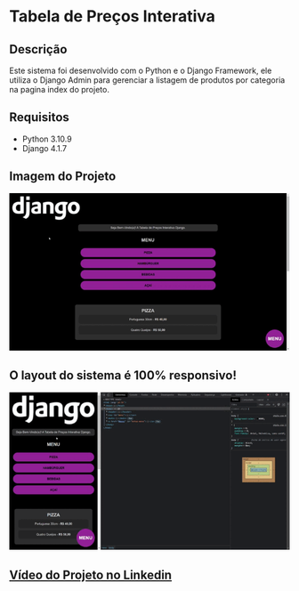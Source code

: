 # Tabela de Preços Interativa

## Descrição
<p>
Este sistema foi desenvolvido com o Python e o Django Framework, ele utiliza o Django Admin para gerenciar a 
listagem de produtos por categoria na pagina index do projeto. 
</p>

## Requisitos

 - Python 3.10.9
 - Django 4.1.7

## Imagem do Projeto

<img src="./img_readme/index.gif">

## O layout do sistema é 100% responsivo!
<img src="./img_readme/index_responsivo.gif">

## <a href="https://www.linkedin.com/feed/update/urn:li:activity:7032764429154795520/">Vídeo do Projeto no Linkedin</a>